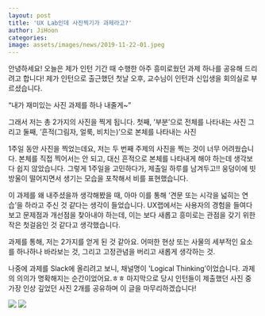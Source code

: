 ```yaml
---
layout: post
title: 'UX Lab인데 사진찍기가 과제라고?'
author: JiHoon
categories: 
image: assets/images/news/2019-11-22-01.jpeg
---
```

안녕하세요! 오늘은 제가 인턴 기간 때 수행한 아주 흥미로웠던 과제 하나를 공유해 드리려고 합니다!
제가 인턴으로 출근했던 첫날 오후, 교수님이 인턴과 신입생을 회의실로 부르셨습니다.

“내가 재미있는 사진 과제를 하나 내줄게~”

그래서 저는 총 2가지의 사진을 찍게 됩니다.
첫째, ’부분’으로 전체를 나타내는 사진
그리고 둘째, ’흔적(그림자, 얼룩, 비치는)’으로 본체를 나타내는 사진

1주일 동안 사진을 찍었는데요, 저는 두 번째 주제의 사진을 찍는 것이 너무 어려웠습니다. 본체를 직접 찍어서는 안 되고, 대신 흔적으로 본체를 나타내게 해야 하는데 생각보다 쉽지 않았습니다. 그렇게 1주일을 고민하다가, 제출일 하루를 남겨두고!! 웅덩이에 빗방울이 떨어지면서 생기는 모습을 포착해서 비를 표현했습니다.

이 과제를 왜 내주셨을까 생각해봤을 때, 아마 이를 통해 ‘견문 또는 시각을 넓히는 연습’을 하라고 주신 것 같다는 생각이 들었습니다. UX랩에서는 사용자의 경험을 들여다보고 문제점과 개선점을 찾아내야 하는데, 이는 보다 새롭고 흥미로는 관점을 갖기 위한 작은 첫걸음인 것 같다고 생각했습니다.

과제를 통해, 저는 2가지를 얻게 된 것 같아요.
어떠한 현상 또는 사물의 세부적인 요소를 하나하나 바라보는 것, 그리고 고정관념을 버리고 새롭게 생각하는 것.

나중에 과제를 Slack에 올리려고 보니, 채널명이 'Logical Thinking’이었습니다. 과제의 의의가 명확해지는 순간이었어요.ㅎㅎ 마지막으로 당시 인턴들이 제출했던 사진 중 가장 인상 깊었던 사진 2개를 공유하며 이 글을 마무리하겠습니다!

<img src="{{site.baseurl}}/website/assets/images/news/2019-11-22-01.jpeg">
<img src="{{site.baseurl}}/website/assets/images/news/2019-11-22-02.jpeg">